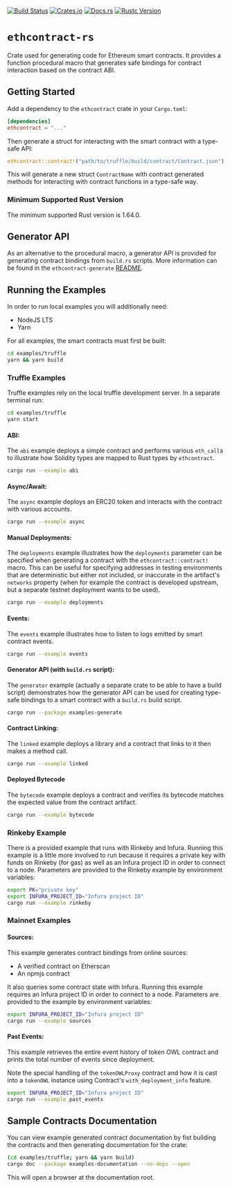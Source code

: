 [![Build Status](https://travis-ci.org/gnosis/ethcontract-rs.svg?branch=main)](https://travis-ci.org/gnosis/ethcontract-rs)
[![Crates.io](https://img.shields.io/crates/v/ethcontract.svg)](https://crates.io/crates/ethcontract)
[![Docs.rs](https://docs.rs/ethcontract/badge.svg)](https://docs.rs/ethcontract)
[![Rustc Version](https://img.shields.io/badge/rustc-1.52+-lightgray.svg)](https://blog.rust-lang.org/2021/05/06/Rust-1.52.1.html)

# `ethcontract-rs`

Crate used for generating code for Ethereum smart contracts. It provides a
function procedural macro that generates safe bindings for contract interaction
based on the contract ABI.

## Getting Started

Add a dependency to the `ethcontract` crate in your `Cargo.toml`:

```toml
[dependencies]
ethcontract = "..."
```

Then generate a struct for interacting with the smart contract with a type-safe
API:

```rust
ethcontract::contract!("path/to/truffle/build/contract/Contract.json");
```

This will generate a new struct `ContractName` with contract generated methods
for interacting with contract functions in a type-safe way.

### Minimum Supported Rust Version

The minimum supported Rust version is 1.64.0.

## Generator API

As an alternative to the procedural macro, a generator API is provided for
generating contract bindings from `build.rs` scripts. More information can be
found in the `ethcontract-generate` [README](ethcontract-generate/README.md).

## Running the Examples

In order to run local examples you will additionally need:
- NodeJS LTS
- Yarn

For all examples, the smart contracts must first be built:

```sh
cd examples/truffle
yarn && yarn build
```

### Truffle Examples

Truffle examples rely on the local truffle development server. In a separate
terminal run:

```sh
cd examples/truffle
yarn start
```

#### ABI:

The `abi` example deploys a simple contract and performs various `eth_call`s
to illustrate how Solidity types are mapped to Rust types by `ethcontract`.

```sh
cargo run --example abi
```

#### Async/Await:

The `async` example deploys an ERC20 token and interacts with the contract
with various accounts.

```sh
cargo run --example async
```

#### Manual Deployments:

The `deployments` example illustrates how the `deployments` parameter can be
specified when generating a contract with the `ethcontract::contract!` macro.
This can be useful for specifying addresses in testing environments that are
deterministic but either not included, or inaccurate in the artifact's
`networks` property (when for example the contract is developed upstream, but
a separate testnet deployment wants to be used).

```sh
cargo run --example deployments
```

#### Events:

The `events` example illustrates how to listen to logs emitted by smart
contract events.

```sh
cargo run --example events
```

#### Generator API (with `build.rs` script):

The `generator` example (actually a separate crate to be able to have a build
script) demonstrates how the generator API can be used for creating type-safe
bindings to a smart contract with a `build.rs` build script.

```sh
cargo run --package examples-generate
```

#### Contract Linking:

The `linked` example deploys a library and a contract that links to it then
makes a method call.

```sh
cargo run --example linked
```

#### Deployed Bytecode

The `bytecode` example deploys a contract and verifies its bytecode matches the
expected value from the contract artifact.

```sh
cargo run --example bytecode
```

### Rinkeby Example

There is a provided example that runs with Rinkeby and Infura. Running this
example is a little more involved to run because it requires a private key with
funds on Rinkeby (for gas) as well as an Infura project ID in order to connect
to a node. Parameters are provided to the Rinkeby example by environment
variables:

```sh
export PK="private key"
export INFURA_PROJECT_ID="Infura project ID"
cargo run --example rinkeby
```

### Mainnet Examples

#### Sources:

This example generates contract bindings from online sources:
- A verified contract on Etherscan
- An npmjs contract

It also queries some contract state with Infura. Running this example requires
an Infura project ID in order to connect to a node. Parameters are provided to
the example by environment variables:

```sh
export INFURA_PROJECT_ID="Infura project ID"
cargo run --example sources
```

#### Past Events:

This example retrieves the entire event history of token OWL contract and prints
the total number of events since deployment.

Note the special handling of the `tokenOWLProxy` contract and how it is cast into
a `tokenOWL` instance using Contract's `with_deployment_info` feature.

```sh
export INFURA_PROJECT_ID="Infura project ID"
cargo run --example past_events
```

## Sample Contracts Documentation

You can view example generated contract documentation by fist building the
contracts and then generating documentation for the crate:

```sh
(cd examples/truffle; yarn && yarn build)
cargo doc --package examples-documentation --no-deps --open
```

This will open a browser at the documentation root.
